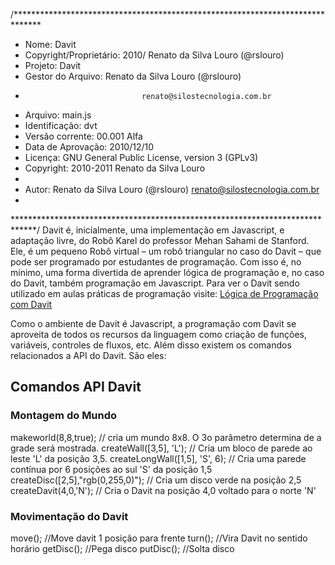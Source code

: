 /******************************************************************************
 *    Nome:                   Davit
 *    Copyright/Proprietário: 2010/ Renato da Silva Louro (@rslouro)
 *    Projeto:                Davit     
 *    Gestor do Arquivo:      Renato da Silva Louro (@rslouro) 
 *                               renato@silostecnologia.com.br
 *    Arquivo:                main.js
 *    Identificação:          dvt
 *    Versão corrente:        00.001 Alfa
 *    Data de Aprovação:      2010/12/10
 *    Licença: GNU General    Public License, version 3 (GPLv3)
 *    Copyright: 2010-2011    Renato da Silva Louro
 *    
 *    Autor: Renato da Silva Louro (@rslouro) renato@silostecnologia.com.br
 *
 *****************************************************************************/
Davit é, inicialmente, uma implementação em Javascript, e adaptação livre, do Robô Karel do professor Mehan Sahami de Stanford. Ele, é um pequeno Robô virtual – um robô triangular no caso do Davit – que pode ser programado por estudantes de programação. Com isso é, no mínimo, uma forma divertida de aprender lógica de programação e, no caso do Davit, também programação em Javascript.
Para ver o Davit sendo utilizado em aulas práticas de programação visite:
<a href=http://www.aprenderprogramar.com.br/logica-programacao-davit/>Lógica de Programação com Davit</a>

Como o ambiente de Davit é Javascript, a programação com Davit se aproveita de todos os recursos da linguagem como criação de funções, variáveis, controles de fluxos, etc.
Além disso existem os comandos relacionados a API do Davit. São eles:

<h2>Comandos API Davit</h2>
<h3>Montagem do Mundo</h3>
   makeworld(8,8,true); // cria um mundo 8x8. O 3o parâmetro determina de a grade será mostrada.     
   createWall([3,5], 'L'); // Cria um bloco de parede ao leste 'L' da posição 3,5.
   createLongWall([1,5], 'S', 6); // Cria uma parede contínua por 6 posições ao sul 'S' da posição 1,5
   createDisc([2,5],"rgb(0,255,0)"); // Cria um disco verde na posição 2,5
   createDavit(4,0,'N'); // Cria o Davit na posição 4,0 voltado para o norte 'N'
<h3>Movimentação do Davit</h3>
   move(); //Move davit 1 posição para frente
   turn(); //Vira Davit no sentido horário
   getDisc(); //Pega disco
   putDisc(); //Solta disco
